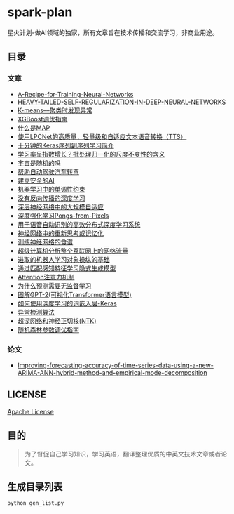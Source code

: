 <!-- 由 python 自动生成 -->
# spark-plan
星火计划-做AI领域的独家，所有文章旨在技术传播和交流学习，非商业用途。


## 目录
### 文章
- [A-Recipe-for-Training-Neural-Networks](article/2019/10/A-Recipe-for-Training-Neural-Networks.md)
- [HEAVY-TAILED-SELF-REGULARIZATION-IN-DEEP-NEURAL-NETWORKS](article/2019/10/HEAVY-TAILED-SELF-REGULARIZATION-IN-DEEP-NEURAL-NETWORKS.md)
- [K-means––聚类时发现异常](article/2019/10/K-means––聚类时发现异常.md)
- [XGBoost调优指南](article/2019/10/XGBoost调优指南.md)
- [什么是MAP](article/2019/10/什么是MAP.md)
- [使用LPCNet的高质量，轻量级和自适应文本语音转换（TTS）](article/2019/10/使用LPCNet的高质量，轻量级和自适应文本语音转换（TTS）.md)
- [十分钟的Keras序列到序列学习简介](article/2019/10/十分钟的Keras序列到序列学习简介.md)
- [学习率呈指数增长？批处理归一化的尺度不变性的含义](article/2019/10/学习率呈指数增长？批处理归一化的尺度不变性的含义.md)
- [宇宙是随机的吗](article/2019/10/宇宙是随机的吗.md)
- [帮助自动驾驶汽车转弯](article/2019/10/帮助自动驾驶汽车转弯.md)
- [建立安全的AI](article/2019/10/建立安全的AI.md)
- [机器学习中的单调性约束](article/2019/10/机器学习中的单调性约束.md)
- [没有反向传播的深度学习](article/2019/10/没有反向传播的深度学习.md)
- [深层神经网络中的大规模自适应](article/2019/10/深层神经网络中的大规模自适应.md)
- [深度强化学习Pongs-from-Pixels](article/2019/10/深度强化学习Pongs-from-Pixels.md)
- [用于语音自动识别的高效分布式深度学习系统](article/2019/10/用于语音自动识别的高效分布式深度学习系统.md)
- [神经网络中的重新思考或记忆化](article/2019/10/神经网络中的重新思考或记忆化.md)
- [训练神经网络的食谱](article/2019/10/训练神经网络的食谱.md)
- [超级计算机分析整个互联网上的网络流量](article/2019/10/超级计算机分析整个互联网上的网络流量.md)
- [进取的机器人学习对象操纵的基础](article/2019/10/进取的机器人学习对象操纵的基础.md)
- [通过匹配感知特征学习隐式生成模型](article/2019/10/通过匹配感知特征学习隐式生成模型.md)
- [Attention注意力机制](article/2019/11/Attention注意力机制.md)
- [为什么预测需要无监督学习](article/2019/11/为什么预测需要无监督学习.md)
- [图解GPT-2(可视化Transformer语言模型)](article/2019/11/图解GPT-2(可视化Transformer语言模型).md)
- [如何使用深度学习的词嵌入层-Keras](article/2019/11/如何使用深度学习的词嵌入层-Keras.md)
- [异常检测算法](article/2019/11/异常检测算法.md)
- [超深网络和神经正切核(NTK)](article/2019/11/超深网络和神经正切核(NTK).md)
- [随机森林参数调优指南](article/2019/11/随机森林参数调优指南.md)

### 论文
- [Improving-forecasting-accuracy-of-time-series-data-using-a-new-ARIMA-ANN-hybrid-method-and-empirical-mode-decomposition](paper/Improving-forecasting-accuracy-of-time-series-data-using-a-new-ARIMA-ANN-hybrid-method-and-empirical-mode-decomposition.md)


## LICENSE
[Apache License](LICENSE)

## 目的
> 为了督促自己学习知识，学习英语，翻译整理优质的中英文技术文章或者论文。

## 生成目录列表
```shell
python gen_list.py
```
